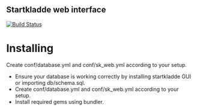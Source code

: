 Startkladde web interface
--

[![Build Status](https://travis-ci.org/fb/sk_web.svg?branch=travis)](https://travis-ci.org/fb/sk_web)

Installing
==

Create conf/database.yml and conf/sk\_web.yml according to your setup.

* Ensure your database is working correctly by installing startkladde GUI or
  importing db/schema.sql.
* Create conf/database.yml and conf/sk\_web.yml according to your setup.
* Install required gems using bundler.
